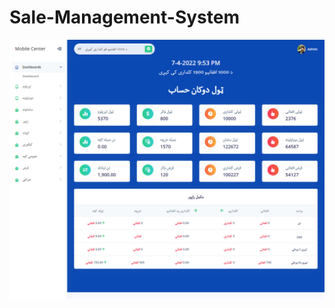 # Sale-Management-System
![alt text](https://github.com/IsrarullahZaheer/Sale-Management-System/blob/main/Dashboard.png?raw=true)
